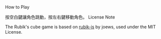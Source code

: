 How to Play

按空白鍵讓角色跳動，按左右鍵移動角色。
License Note

The Rubik's cube game is based on [rubik-js](https://github.com/joews/rubik-js) by joews, used under the MIT License.
